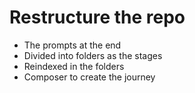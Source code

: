 # Restructure the repo

- The prompts at the end
- Divided into folders as the stages
- Reindexed in the folders
- Composer to create the journey